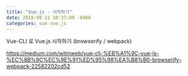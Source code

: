 ```yaml
---
title: "Vue.js - 시작하기"
date: 2018-08-31 10:37:00 -0400
categories: vue vue.js
---
```




Vue-CLI 로 Vue.js 시작하기 (browserify / webpack)

https://medium.com/witinweb/vue-cli-%EB%A1%9C-vue-js-%EC%8B%9C%EC%9E%91%ED%95%98%EA%B8%B0-browserify-webpack-22582202cd52
